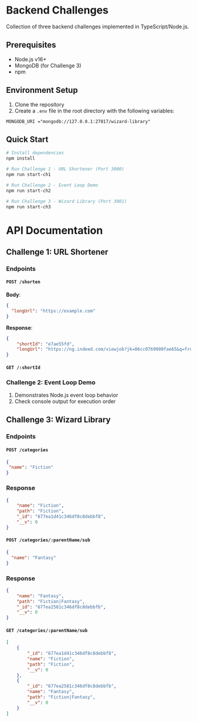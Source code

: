 # Backend Challenges

Collection of three backend challenges implemented in TypeScript/Node.js.

## Prerequisites
- Node.js v16+
- MongoDB (for Challenge 3)
- npm

## Environment Setup

1. Clone the repository
2. Create a `.env` file in the root directory with the following variables:

```env
MONGODB_URI ="mongodb://127.0.0.1:27017/wizard-library"
```

## Quick Start
```bash
# Install dependencies
npm install

# Run Challenge 1 - URL Shortener (Port 3000)
npm run start-ch1

# Run Challenge 2 - Event Loop Demo
npm run start-ch2

# Run Challenge 3 - Wizard Library (Port 3001)
npm run start-ch3

```

# API Documentation

## Challenge 1: URL Shortener

### Endpoints

#### `POST /shorten`
**Body**:
```json
{
  "longUrl": "https://example.com"
}
```

**Response**:
```json
{
    "shortId": "e7ae55fd",
    "longUrl": "https://ng.indeed.com/viewjob?jk=06cc0769900fae65&q=frontend&l=Abuja&tk=1ih2gtqahgbcu800&from=ja&alid=632d01f763c7d570dba3fe72&xpse=SoA167I33ivvxURCHR0LbzkdCdPP&xfps=b761f2f7-5070-4085-8f32-4963a6feb00b&utm_campaign=job_alerts&utm_medium=email&utm_source=jobseeker_emails&rgtk=1ih2gtqahgbcu800&xkcb=SoCz67M33ip4sWRc8B0IbzkdCdPP"
}
```

#### `GET /:shortId`

### Challenge 2: Event Loop Demo
1. Demonstrates Node.js event loop behavior
2. Check console output for execution order


## Challenge 3: Wizard Library
### Endpoints
#### `POST /categories`
 ```json
 {
  "name": "Fiction"
}
```
### Response
```json
{
    "name": "Fiction",
    "path": "Fiction",
    "_id": "677ea1d41c346df8c8debbf8",
    "__v": 0
}
```
#### `POST /categories/:parentName/sub`
```json
{
  "name": "Fantasy"
}
```
### Response
```json
{
    "name": "Fantasy",
    "path": "Fiction|Fantasy",
    "_id": "677ea2581c346df8c8debbfb",
    "__v": 0
}
```
#### `GET /categories/:parentName/sub`

```json
[
    {
        "_id": "677ea1d41c346df8c8debbf8",
        "name": "Fiction",
        "path": "Fiction",
        "__v": 0
    },
    {
        "_id": "677ea2581c346df8c8debbfb",
        "name": "Fantasy",
        "path": "Fiction|Fantasy",
        "__v": 0
    }
]
```


